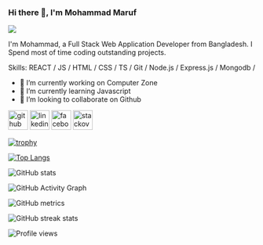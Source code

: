 ### Hi there 👋, I'm Mohammad Maruf
![](https://scontent.fdac14-1.fna.fbcdn.net/v/t39.30808-6/280423024_1011131923107354_8196128496511282366_n.jpg?_nc_cat=104&ccb=1-6&_nc_sid=ab6a21&_nc_ohc=OcD-M9KazPQAX9GT0fF&_nc_ht=scontent.fdac14-1.fna&oh=00_AT9qAahndEXlWCrKzcVBmljl401-0eIeuMalYd3hWclf1Q&oe=627E68B1)

I'm Mohammad, a Full Stack Web Application Developer from Bangladesh. I Spend most of time coding outstanding projects.

Skills:  REACT / JS / HTML / CSS / TS / Git / Node.js / Express.js / Mongodb / 

- 🔭 I’m currently working on Computer Zone 
- 🌱 I’m currently learning Javascript 
- 👯 I’m looking to collaborate on Github 


[<img src='https://cdn.jsdelivr.net/npm/simple-icons@3.0.1/icons/github.svg' alt='github' height='40'>](https://github.com/Maruf200008)  [<img src='https://cdn.jsdelivr.net/npm/simple-icons@3.0.1/icons/linkedin.svg' alt='linkedin' height='40'>](https://www.linkedin.com/in/md-maruf-gazi-a77b9621a/)  [<img src='https://cdn.jsdelivr.net/npm/simple-icons@3.0.1/icons/facebook.svg' alt='facebook' height='40'>](https://www.facebook.com/profile.php?id=100026316661875)  [<img src='https://cdn.jsdelivr.net/npm/simple-icons@3.0.1/icons/stackoverflow.svg' alt='stackoverflow' height='40'>](https://stackoverflow.com/users/users/11288573/mohammad-maruf)  

[![trophy](https://github-profile-trophy.vercel.app/?username=Maruf200008)](https://github.com/ryo-ma/github-profile-trophy)

[![Top Langs](https://github-readme-stats.vercel.app/api/top-langs/?username=Maruf200008)](https://github.com/anuraghazra/github-readme-stats)

![GitHub stats](https://github-readme-stats.vercel.app/api?username=Maruf200008&show_icons=true&count_private=true)  

![GitHub Activity Graph](https://activity-graph.herokuapp.com/graph?username=Maruf200008)  

![GitHub metrics](https://metrics.lecoq.io/Maruf200008)  

![GitHub streak stats](https://github-readme-streak-stats.herokuapp.com/?user=Maruf200008)  

![Profile views](https://gpvc.arturio.dev/Maruf200008)  

